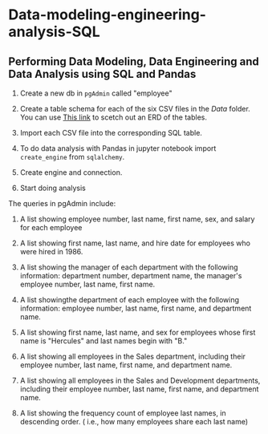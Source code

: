 # Data-modeling-engineering-analysis-SQL

## Performing Data Modeling, Data Engineering and Data Analysis using SQL and Pandas

1. Create a new db in ```pgAdmin``` called "employee"

1. Create a table schema for each of the six CSV files in the *Data* folder. You can use [This link](http://www.quickdatabasediagrams.com) to scetch out an ERD of the tables. 

1. Import each CSV file into the corresponding SQL table. 

1. To do data analysis with Pandas in jupyter notebook import ```create_engine``` from ```sqlalchemy```.

1. Create engine and connection. 

1. Start doing analysis

The queries in pgAdmin include:

1. A list showing employee number, last name, first name, sex, and salary for each employee

1. A list showing first name, last name, and hire date for employees who were hired in 1986.

1. A list showing the manager of each department with the following information: department number, department name, the manager's employee number, last name, first name.

1. A list showingthe department of each employee with the following information: employee number, last name, first name, and department name.

1. A list showing first name, last name, and sex for employees whose first name is "Hercules" and last names begin with "B."

1. A list showing all employees in the Sales department, including their employee number, last name, first name, and department name.

1. A list showing all employees in the Sales and Development departments, including their employee number, last name, first name, and department name.

1. A list showing the frequency count of employee last names, in descending order. ( i.e., how many employees share each last name)
